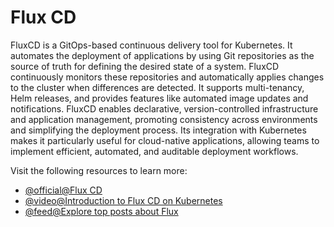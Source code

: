 # Flux CD

FluxCD is a GitOps-based continuous delivery tool for Kubernetes. It automates the deployment of applications by using Git repositories as the source of truth for defining the desired state of a system. FluxCD continuously monitors these repositories and automatically applies changes to the cluster when differences are detected. It supports multi-tenancy, Helm releases, and provides features like automated image updates and notifications. FluxCD enables declarative, version-controlled infrastructure and application management, promoting consistency across environments and simplifying the deployment process. Its integration with Kubernetes makes it particularly useful for cloud-native applications, allowing teams to implement efficient, automated, and auditable deployment workflows.

Visit the following resources to learn more:

- [@official@Flux CD](https://docs.fluxcd.io/)
- [@video@Introduction to Flux CD on Kubernetes](https://www.youtube.com/watch?v=X5W_706-jSY)
- [@feed@Explore top posts about Flux](https://app.daily.dev/tags/flux?ref=roadmapsh)
